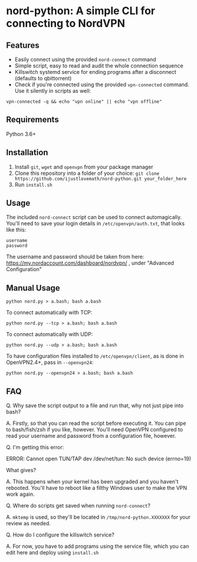 # nord-python: A simple CLI for connecting to NordVPN

## Features

- Easily connect using the provided `nord-connect` command
- Simple script, easy to read and audit the whole connection sequence
- Killswitch systemd service for ending programs after a disconnect (defaults to qbittorrent)
- Check if you're connected using the provided `vpn-connected` command. Use it silently in scripts as well:

```
vpn-connected -q && echo "vpn online" || echo "vpn offline"
``` 

## Requirements

Python 3.6+

## Installation

1. Install `git`, `wget` and `openvpn` from your package manager
2. Clone this repository into a folder of your choice: `git clone https://github.com/ijustlovemath/nord-python.git your_folder_here`
3. Run `install.sh`

## Usage

The included `nord-connect` script can be used to connect automagically. You'll need to save your login details in `/etc/openvpn/auth.txt`, that looks like this:

```
username
password
```

The username and password should be taken from here: https://my.nordaccount.com/dashboard/nordvpn/ , under "Advanced Configuration"

## Manual Usage

    python nord.py > a.bash; bash a.bash

To connect automatically with TCP:

    python nord.py --tcp > a.bash; bash a.bash

To connect automatically with UDP:

    python nord.py --udp > a.bash; bash a.bash

To have configuration files installed to `/etc/openvpn/client`, as is done in OpenVPN2.4+, pass in `--openvpn24`:

    python nord.py --openvpn24 > a.bash; bash a.bash


## FAQ

Q. Why save the script output to a file and run that, why not just pipe into bash?

A. Firstly, so that you can read the script before executing it. You can pipe to bash/fish/zsh if you like, however. You'll need OpenVPN configured to read your username and password from a configuration file, however.

Q. I'm getting this error:

ERROR: Cannot open TUN/TAP dev /dev/net/tun: No such device (errno=19)

What gives?

A. This happens when your kernel has been upgraded and you haven't rebooted. You'll have to reboot like a filthy Windows user to make the VPN work again.

Q. Where do scripts get saved when running `nord-connect`?

A. `mktemp` is used, so they'll be located in `/tmp/nord-python.XXXXXXX` for your review as needed.

Q. How do I configure the killswitch service?

A. For now, you have to add programs using the service file, which you can edit here and deploy using `install.sh`
